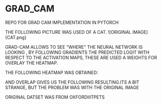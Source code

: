 # GRAD_CAM
REPO FOR GRAD CAM IMPLEMENTATION IN PYTORCH


THE FOLLOWING PICTURE WAS USED OF A CAT. 
![ORIGINAL IMAGE]{CAT.png}


GRAD-CAM ALLOWS TO SEE "WHERE" THE NEURAL NETWORK IS LOOKING , BY FOLLOWING GRADIENTS  THE PREDICTED LOGIT WITH RESPECT TO THE ACTIVATION MAPS,
THESE ARE USED A WEIGHTS FOR OVERLAY THE HEATMAP.

THE FOLLOWING HEATMAP WAS OBTAINED:


AND OVERLAP GIVES US THE FOLLOWING RESULTING.ITS A BIT STRANGE, BUT THE PROBLEM WAS WITH THE ORIGINAL IMAGE 


ORIGINAL DATSET WAS FROM OXFORDIIITPETS
